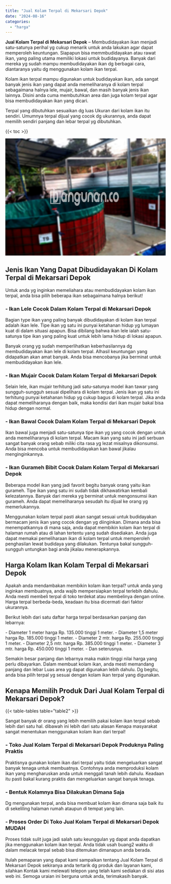 ```yaml
---
title: "Jual Kolam Terpal di Mekarsari Depok"
date: "2024-08-16"
categories: 
  - "harga"
---
```


**Jual Kolam Terpal di Mekarsari Depok** – Membudidayakan ikan menjadi satu-satunya perihal yg cukup menarik untuk anda lakukan agar dapat memperoleh keuntungan. Siapapun bisa memmbudidayakan atau rawat ikan, yang paling utama memiliki lokasi untuk budidayanya. Banyak dari mereka yg sudah mampu membudidayakan ikan dg berbagai cara, diantaranya yaitu dg menggunakan kolam ikan terpal.

Kolam ikan terpal mampu digunakan untuk budidayakan ikan, ada sangat banyak jenis ikan yang dapat anda memeliharanya di kolam terpal sebagaimana halnya lele, mujair, bawal, dan masih banyak jenis ikan lainnya. Disini anda cuma membutuhkan area dan juga kolam terpal agar bisa membudidayakan ikan yang dicari.

Terpal yang dibutuhkan sesuaikan dg luas Ukuran dari kolam ikan itu sendiri. Umumnya terpal dijual yang cocok dg ukurannya, anda dapat memilih sendiri panjang dan lebar terpal yg dibutuhkan.

{{< toc >}}

![Jual Kolam Terpal di Mekarsari Depok](/images/jual-kolam-terpal-44.png)

## Jenis Ikan Yang Dapat Dibudidayakan Di Kolam Terpal di Mekarsari Depok

Untuk anda yg inginkan memeliahara atau membudidayakan kolam ikan terpal, anda bisa pilih beberapa ikan sebagaimana halnya berikut!

### \- Ikan Lele Cocok Dalam Kolam Terpal di Mekarsari Depok

Bagian type ikan yang paling banyak dibudidayakan di kolam ikan terpal adalah ikan lele. Tipe ikan yg satu ini punyai ketahanan hidup yg lumayan kuat di dalam situasi apapun. Bisa dibilang bahwa ikan lele ialah satu-satunya tipe ikan yang paling kuat untuk lebih lama hidup di lokasi apapun.

Banyak orang yg sudah memperlihatkan keberhasilannya dg membudidayakan ikan lele di kolam terpal. Alhasil keuntungan yang didapatkan akan amat banyak. Anda bisa mencobanya jika berminat untuk membudidayakan ikan lele.

### \- Ikan Mujair Cocok Dalam Kolam Terpal di Mekarsari Depok

Selain lele, ikan mujair terhitung jadi satu-satunya model ikan tawar yang sungguh-sungguh sesuai dipelihara di kolam terpal. Jenis ikan yg satu ini terhitung punyai ketahanan hidup yg cukup bagus di kolam terpal. Jika anda dapat memeliharanya dengan baik, maka kondisi dari ikan mujair bakal bisa hidup dengan normal.

### \- Ikan Bawal Cocok Dalam Kolam Terpal di Mekarsari Depok

Ikan bawal juga menjadi satu-satunya tipe ikan yg yang cocok dengan untuk anda memeliharanya di kolam terpal. Macam ikan yang satu ini jadi serbuan sangat banyak orang sebab miliki cita rasa yg lezat misalnya dikonsumsi. Anda bisa mencoba untuk membudidayakan kan bawal jikalau menginginkannya.

### \- Ikan Gurameh Bibit Cocok Dalam Kolam Terpal di Mekarsari Depok

Beberapa model ikan yang jadi favorit begitu banyak orang yaitu ikan gurameh. Tipe ikan yang satu ini sudah tidak dikhawatirkan kembali kelezatannya. Banyak dari mereka yg berminat untuk mengonsumsi ikan gurameh. Anda dapat memeliharanya sesudah itu dijual ke orang yg memerlukannya.

Menggunakan kolam terpal pasti akan sangat sesuai untuk budidayakan bermacam jenis ikan yang cocok dengan yg diinginkan. Dimana anda bisa menempatkannya di mana saja, anda dapat membikin kolam ikan terpal di halaman rumah atau di lahan tertentu yang sudah disediakan. Anda juga dapat memakai pemeliharaan ikan di kolam terpal untuk memperoleh penghasilan lewat budidaya yang dilakukan. Tentunya bakal sungguh-sungguh untungkan bagi anda jikalau menerapkannya.

## Harga Kolam Ikan Kolam Terpal di Mekarsari Depok

Apakah anda mendambakan membikin kolam ikan terpal? untuk anda yang inginkan membuatnya, anda wajib mempersiapkan terpal terlebih dahulu. Anda mesti membeli terpal di toko terdekat atau membelinya dengan online. Harga terpal berbeda-beda, keadaan itu bisa dicermati dari faktor ukurannya.

Berikut lebih dari satu daftar harga terpal berdasarkan panjang dan lebarnya:

\- Diameter 1 meter harga Rp. 135.000 tinggi 1 meter. - Diameter 1,5 meter harga Rp. 185.000 tinggi 1 meter. - Diameter 2 mtr. harga Rp. 255.000 tinggi 1 meter. - Diameter 2,5 mtr. harga Rp. 385.000 tinggi 1 meter. - Diameter 3 mtr. harga Rp. 450.000 tinggi 1 meter. - Dan seterusnya.

Semakin besar panjang dan lebarnya maka makin tinggi nilai harga yang perlu dibayarkan. Dalam membuat kolam ikan, anda mesti memandang panjang dan lebar Luas area yg dapat digunakan lebih dahulu. Dg begitu, anda bisa pilih terpal yg sesuai dengan kolam ikan terpal yang digunakan.

## Kenapa Memilih Produk Dari Jual Kolam Terpal di Mekarsari Depok?

{{< table-tables table="table2" >}}

Sangat banyak dr orang yang lebih memilih pakai kolam ikan terpal sebab lebih dari satu hal. dibawah ini lebih dari satu alasan Kenapa masyarakat sangat menentukan menggunakan kolam ikan dari terpal!

### \- Toko Jual Kolam Terpal di Mekarsari Depok Produknya Paling Praktis

Praktisnya gunakan kolam ikan dari terpal yaitu tidak mengeluarkan sangat banyak tenaga untuk membuatnya. Contohnya anda memproduksi kolam ikan yang mengharuskan anda untuk menggali tanah lebih dahulu. Keadaan itu pasti bakal kurang praktis dan mengeluarkan sangat banyak tenaga.

### \- Bentuk Kolamnya Bisa Dilakukan Dimana Saja

Dg mengunakan terpal, anda bisa membuat kolam ikan dimana saja baik itu di sekeliling halaman rumah ataupun di tempat yang lain.

### \- Proses Order Di Toko Jual Kolam Terpal di Mekarsari Depok MUDAH

Proses tidak sulit juga jadi salah satu keunggulan yg dapat anda dapatkan jika menggunakan kolam ikan terpal. Anda tidak usah buang2 waktu di dalam melacak terpal sebab bisa ditemukan dimanapun anda berada.

Itulah pemaparan yang dapat kami sampaikan tentang Jual Kolam Terpal di Mekarsari Depok sekiranya anda tertarik dg produk dan layanan kami, silahkan Kontak kami melewati telepon yang telah kami sediakan di sisi atas web ini. Semoga uraian ini berguna untuk anda, terimakasih banyak.
